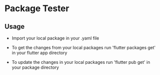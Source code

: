 # Package Tester

## Usage
- Import your local package in your .yaml file

- To get the changes from your local packages run 'flutter packages get' in your flutter app directory 

- To update the changes in your local packages run 'flutter pub get' in your package directory
